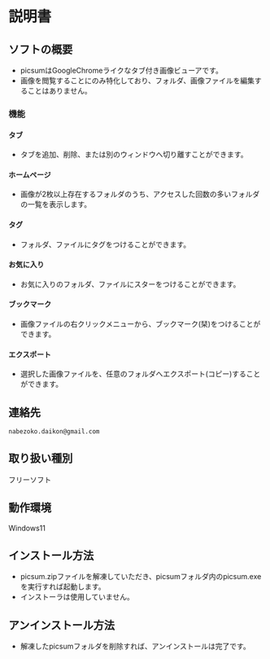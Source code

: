 # 説明書
## ソフトの概要
* picsumはGoogleChromeライクなタブ付き画像ビューアです。
* 画像を閲覧することにのみ特化しており、フォルダ、画像ファイルを編集することはありません。

### 機能
#### タブ
* タブを追加、削除、または別のウィンドウへ切り離すことができます。
#### ホームページ
* 画像が2枚以上存在するフォルダのうち、アクセスした回数の多いフォルダの一覧を表示します。
#### タグ
* フォルダ、ファイルにタグをつけることができます。
#### お気に入り
* お気に入りのフォルダ、ファイルにスターをつけることができます。
#### ブックマーク
* 画像ファイルの右クリックメニューから、ブックマーク(栞)をつけることができます。
#### エクスポート
* 選択した画像ファイルを、任意のフォルダへエクスポート(コピー)することができます。

## 連絡先
`nabezoko.daikon@gmail.com`

## 取り扱い種別
フリーソフト

## 動作環境
Windows11

## インストール方法
* picsum.zipファイルを解凍していただき、picsumフォルダ内のpicsum.exeを実行すれば起動します。
* インストーラは使用していません。

## アンインストール方法
* 解凍したpicsumフォルダを削除すれば、アンインストールは完了です。
